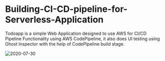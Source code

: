 # Building-CI-CD-pipeline-for-Serverless-Application


Todoapp is a simple Web Application designed to use AWS for CI/CD Pipeline Functionality using AWS CodePipeline, it also does UI testing using Ghost Inspector with the help of CodePipeline build stage.

![2020-07-30](https://user-images.githubusercontent.com/48589838/88926603-d8f23980-d293-11ea-80bd-3848df8eb19c.png)



